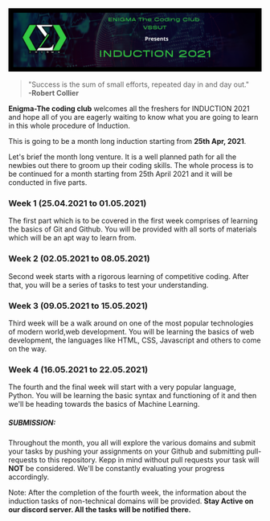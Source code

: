 <img src="induction banner.png">

>"Success is the sum of small efforts, repeated day in and day out."<br> **-Robert Collier**

**Enigma-The coding club** welcomes all the freshers for INDUCTION 2021 and hope all of you are eagerly waiting to know what you are going to learn in this whole procedure of Induction.

This is going to be a month long induction starting from **25th Apr, 2021**.

Let's brief the month long venture. It is a well planned path for all the newbies out there to groom up their coding skills. The whole process is to be continued for a month starting from 25th April 2021 and it will be conducted in five parts.

### Week 1 (25.04.2021 to 01.05.2021)
The first part which is to be covered in the first week comprises of learning the basics of Git and Github. You will be provided with all sorts of materials which will be an apt way to learn from.<br>

### Week 2 (02.05.2021 to 08.05.2021)
Second week starts with a rigorous learning of competitive coding. After that, you will be a series of tasks to test your understanding.<br>

### Week 3 (09.05.2021 to 15.05.2021)
Third week will be a walk around on one of the most popular technologies of modern world,web development. You will be learning the basics of web development, the languages like HTML, CSS, Javascript and others to come on the way.<br>

### Week 4 (16.05.2021 to 22.05.2021)
The fourth and the final week will start with a very popular language, Python. You will be learning the basic syntax and functioning of it and then we'll be heading towards the basics of Machine Learning.<br>

##### SUBMISSION: <br>
Throughout the month, you all will explore the various domains and submit your tasks by pushing your assignments on your Github and submitting pull-requests to this repository. Kepp in mind without pull requests your task will **NOT** be considered. We'll be constantly evaluating your progress accordingly.

Note: After the completion of the fourth week, the information about the induction tasks of non-technical domains will be provided. **Stay Active on our discord server. All the tasks will be notified there.**
